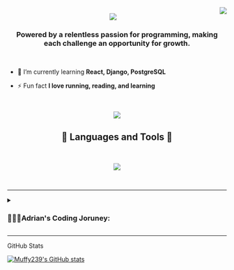 <img align="right" src="https://visitor-badge.laobi.icu/badge?page_id=Muffy239.Muffy239"/>
<p align="center">
    <img src="https://readme-typing-svg.herokuapp.com/?font=Righteous&size=35&center=true&vCenter=true&width=500&height=70&duration=4000&lines=Hi+There!+👋;+I'm+Adrian+Garcia!;" />
</h1>
<h3 align="center">Powered by a relentless passion for programming, making each challenge an opportunity for growth.</h3>



</br>

- 🌱 I’m currently learning **React, Django, PostgreSQL**

- ⚡ Fun fact **I love running, reading, and learning**

</br>

<p align="center">
  <a href="https://www.linkedin.com/in/adrian0239" target="_blank">
    <img src="https://img.shields.io/badge/LinkedIn-0077B5?style=for-the-badge&logo=linkedin&logoColor=white" target="_blank" />
  </a>
</p>


<h2 align="center">🧰 Languages and Tools 🧰 </h2>
<br/>
<p align="center">
	<a href="">
		<img src="https://skillicons.dev/icons?i=git,js,nodejs,html,css,py,cpp,django,aws,vscode,discord,figma,git,postgres,react,java&perline=9" />
	</a>
</p>

<br/>
<hr/>



<details>
	<summary><h3>👨🏽‍💻Adrian's Coding Joruney:</h3></summary>
My journey in programming began with a simple Scratch script during a high school class, sparking a deep-seated passion that grew with each project in HTML and CSS. Overcoming countless challenges fueled my determination, leading me from classroom projects to an unconventional path through military service. Post-service, I embraced the opportunity at a programming bootcamp, diving into full-stack development at CodePlatoon, where each day brings new learning. Eager to apply my accumulated knowledge in a professional setting, I am ready to contribute to impactful and innovative software solutions.
</details>

<hr/>
<p align="left">GitHub Stats </p>
<a href="http://www.github.com/Muffy239"><img src="https://github-readme-stats.vercel.app/api?username=Muffy239&show_icons=true&hide=contribs&count_private=true&title_color=D5DEEF&text_color=D5DEEF&icon_color=ef4444&bg_color=1c1917&hide_border=true&show_icons=true" alt="Muffy239's GitHub stats" /></a>
